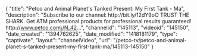 {
    "title": "Petco and Animal Planet's Tanked Present: My First Tank - Ma",
    "description": "Subscribe to our channel: http:\/\/bit.ly\/12dY9oO TRUST THE SHARK. Get ATM professional products for professional results guaranteed! http:\/\/www.petco.com\/N_42...",
    "channelid": "145113",
    "videoid": "145150",
    "date_created": "1394762625",
    "date_modified": "1418181179",
    "type": "captivate",
    "layout": "channelVideo",
    "url": "\/petco-tv\/petco-and-animal-planet-s-tanked-present-my-first-tank-ma\/145113-145150"
}
